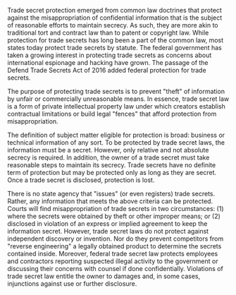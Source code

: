 
Trade secret protection emerged from common law doctrines that protect against the misappropriation of confidential information that is the subject of reasonable efforts to maintain secrecy. As such, they are more akin to traditional tort and contract law than to patent or copyright law. While protection for trade secrets has long been a part of the common law, most states today protect trade secrets by statute. The federal government has taken a growing interest in protecting trade secrets as concerns about international espionage and hacking have grown. The passage of the Defend Trade Secrets Act of 2016 added federal protection for trade secrets.

The purpose of protecting trade secrets is to prevent "theft" of information by unfair or commercially unreasonable means. In essence, trade secret law is a form of private intellectual property law under which creators establish contractual limitations or build legal "fences" that afford protection from misappropriation.

The definition of subject matter eligible for protection is broad: business or technical information of any sort. To be protected by trade secret laws, the information must be a secret. However, only relative and not absolute secrecy is required. In addition, the owner of a trade secret must take reasonable steps to maintain its secrecy. Trade secrets have no definite term of protection but may be protected only as long as they are secret. Once a trade secret is disclosed, protection is lost.

There is no state agency that "issues" (or even registers) trade secrets. Rather, any information that meets the above criteria can be protected. Courts will find misappropriation of trade secrets in two circumstances: (1) where the secrets were obtained by theft or other improper means; or (2) disclosed in violation of an express or implied agreement to keep the information secret. However, trade secret laws do not protect against independent discovery or invention. Nor do they prevent competitors from "reverse engineering" a legally obtained product to determine the secrets contained inside. Moreover, federal trade secret law protects employees and contractors reporting suspected illegal activity to the government or discussing their concerns with counsel if done confidentially. Violations of trade secret law entitle the owner to damages and, in some cases, injunctions against use or further disclosure.
